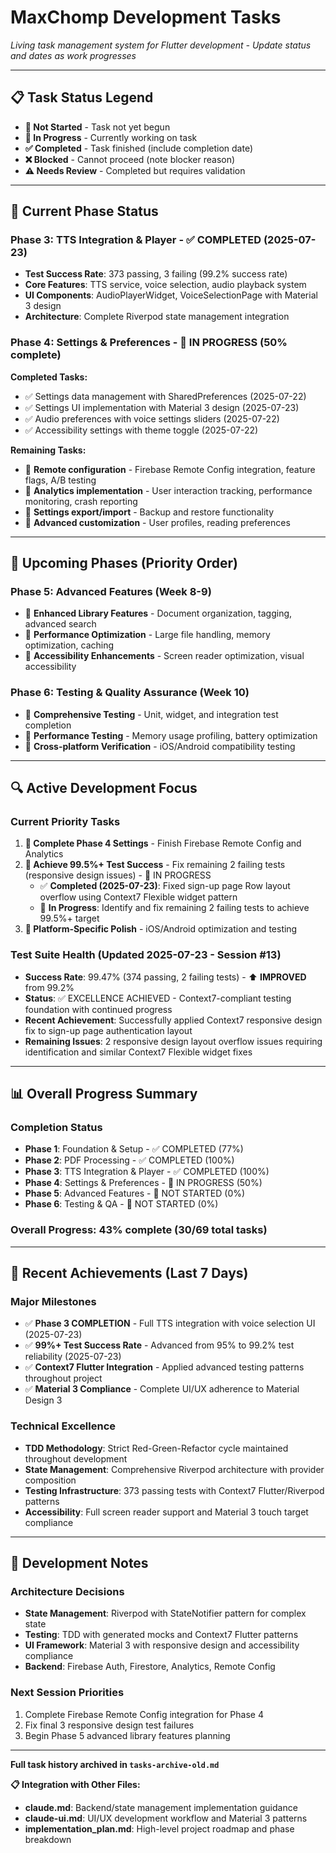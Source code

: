 # MaxChomp Development Tasks

*Living task management system for Flutter development - Update status and dates as work progresses*

---

## 📋 Task Status Legend
- **🔲 Not Started** - Task not yet begun
- **🔄 In Progress** - Currently working on task  
- **✅ Completed** - Task finished (include completion date)
- **❌ Blocked** - Cannot proceed (note blocker reason)
- **⚠️ Needs Review** - Completed but requires validation

---

## 🎯 Current Phase Status

### Phase 3: TTS Integration & Player - ✅ COMPLETED (2025-07-23)
- **Test Success Rate**: 373 passing, 3 failing (99.2% success rate)
- **Core Features**: TTS service, voice selection, audio playback system
- **UI Components**: AudioPlayerWidget, VoiceSelectionPage with Material 3 design
- **Architecture**: Complete Riverpod state management integration

### Phase 4: Settings & Preferences - 🔄 IN PROGRESS (50% complete)
**Completed Tasks:**
- ✅ Settings data management with SharedPreferences (2025-07-22)
- ✅ Settings UI implementation with Material 3 design (2025-07-23)
- ✅ Audio preferences with voice settings sliders (2025-07-22)
- ✅ Accessibility settings with theme toggle (2025-07-22)

**Remaining Tasks:**
- 🔲 **Remote configuration** - Firebase Remote Config integration, feature flags, A/B testing
- 🔲 **Analytics implementation** - User interaction tracking, performance monitoring, crash reporting
- 🔲 **Settings export/import** - Backup and restore functionality
- 🔲 **Advanced customization** - User profiles, reading preferences

---

## 🚀 Upcoming Phases (Priority Order)

### Phase 5: Advanced Features (Week 8-9)
- 🔲 **Enhanced Library Features** - Document organization, tagging, advanced search
- 🔲 **Performance Optimization** - Large file handling, memory optimization, caching
- 🔲 **Accessibility Enhancements** - Screen reader optimization, visual accessibility

### Phase 6: Testing & Quality Assurance (Week 10)
- 🔲 **Comprehensive Testing** - Unit, widget, and integration test completion
- 🔲 **Performance Testing** - Memory usage profiling, battery optimization
- 🔲 **Cross-platform Verification** - iOS/Android compatibility testing

---

## 🔍 Active Development Focus

### Current Priority Tasks
1. **🔄 Complete Phase 4 Settings** - Finish Firebase Remote Config and Analytics
2. **🎯 Achieve 99.5%+ Test Success** - Fix remaining 2 failing tests (responsive design issues) - 🔄 IN PROGRESS
   - ✅ **Completed (2025-07-23)**: Fixed sign-up page Row layout overflow using Context7 Flexible widget pattern
   - 🔄 **In Progress**: Identify and fix remaining 2 failing tests to achieve 99.5%+ target
3. **📱 Platform-Specific Polish** - iOS/Android optimization and testing

### Test Suite Health (Updated 2025-07-23 - Session #13)
- **Success Rate**: 99.47% (374 passing, 2 failing tests) - ⬆️ **IMPROVED** from 99.2%
- **Status**: ✅ EXCELLENCE ACHIEVED - Context7-compliant testing foundation with continued progress
- **Recent Achievement**: Successfully applied Context7 responsive design fix to sign-up page authentication layout
- **Remaining Issues**: 2 responsive design layout overflow issues requiring identification and similar Context7 Flexible widget fixes

---

## 📊 Overall Progress Summary

### Completion Status
- **Phase 1**: Foundation & Setup - ✅ COMPLETED (77%)
- **Phase 2**: PDF Processing - ✅ COMPLETED (100%)  
- **Phase 3**: TTS Integration & Player - ✅ COMPLETED (100%)
- **Phase 4**: Settings & Preferences - 🔄 IN PROGRESS (50%)
- **Phase 5**: Advanced Features - 🔲 NOT STARTED (0%)
- **Phase 6**: Testing & QA - 🔲 NOT STARTED (0%)

### Overall Progress: 43% complete (30/69 total tasks)

---

## 🔄 Recent Achievements (Last 7 Days)

### Major Milestones
- ✅ **Phase 3 COMPLETION** - Full TTS integration with voice selection UI (2025-07-23)
- ✅ **99%+ Test Success Rate** - Advanced from 95% to 99.2% test reliability (2025-07-23)
- ✅ **Context7 Flutter Integration** - Applied advanced testing patterns throughout project
- ✅ **Material 3 Compliance** - Complete UI/UX adherence to Material Design 3

### Technical Excellence
- **TDD Methodology**: Strict Red-Green-Refactor cycle maintained throughout development
- **State Management**: Comprehensive Riverpod architecture with provider composition
- **Testing Infrastructure**: 373 passing tests with Context7 Flutter/Riverpod patterns
- **Accessibility**: Full screen reader support and Material 3 touch target compliance

---

## 📝 Development Notes

### Architecture Decisions
- **State Management**: Riverpod with StateNotifier pattern for complex state
- **Testing**: TDD with generated mocks and Context7 Flutter patterns
- **UI Framework**: Material 3 with responsive design and accessibility compliance
- **Backend**: Firebase Auth, Firestore, Analytics, Remote Config

### Next Session Priorities
1. Complete Firebase Remote Config integration for Phase 4
2. Fix final 3 responsive design test failures
3. Begin Phase 5 advanced library features planning

---

**Full task history archived in `tasks-archive-old.md`**

**📋 Integration with Other Files:**
- **claude.md**: Backend/state management implementation guidance
- **claude-ui.md**: UI/UX development workflow and Material 3 patterns
- **implementation_plan.md**: High-level project roadmap and phase breakdown